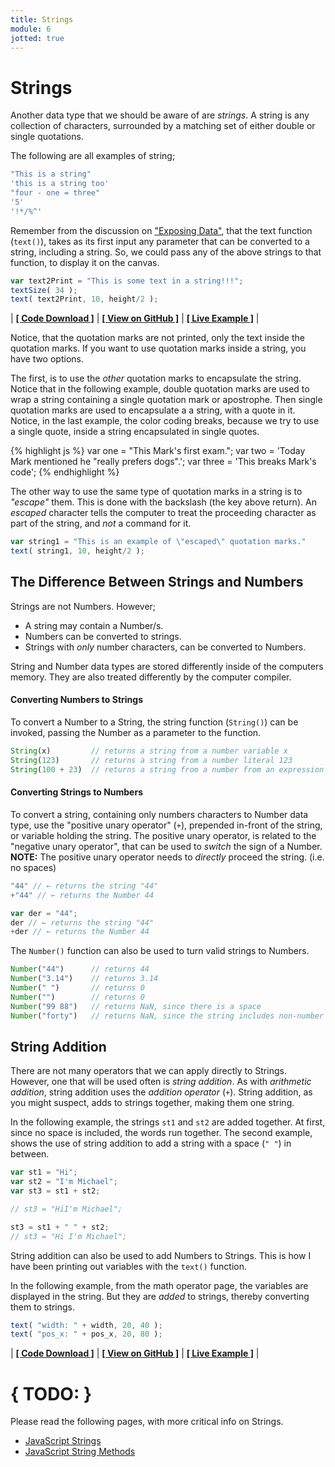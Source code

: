 ```yaml
---
title: Strings
module: 6
jotted: true
---
```


# Strings

Another data type that we should be aware of are _strings_. A string is any collection of characters, surrounded by a matching set of either double or single quotations.

The following are all examples of string;

```js
"This is a string"
'this is a string too'
"four - one = three"
'5'
'!*/%^'
```

Remember from the discussion on ["Exposing Data"]({{site.baseurl}}/modules/week-6/console-log/), that the text function (`text()`), takes as its first input any parameter that can be converted to a string, including a string. So, we could pass any of the above strings to that function, to display it on the canvas.

```js
var text2Print = "This is some text in a string!!!";
textSize( 34 );
text( text2Print, 10, height/2 );
```


<div id="jotted-demo-1" class="jotted-theme-stacked"></div>
</div>
<script>
    new Jotted(document.querySelector("#jotted-demo-1"), {
    files: [
        {
            type: "js",
            url:"https://raw.githubusercontent.com/Montana-Media-Arts/120_CreativeCoding/master/lecture_code/06/10_strings_01/sketch.js"
        },
        {
            type: "html",
            url:"../../../p5_resources/index.html"
    }],
    // plugins: [ "codemirror", "console" ]
    plugins: [ "codemirror" ]
});
</script>

| [**[ Code Download ]**](https://github.com/Montana-Media-Arts/120_CreativeCoding/raw/master/lecture_code/06/10_strings_01/10_strings_01.zip) | [**[ View on GitHub ]**](https://github.com/Montana-Media-Arts/120_CreativeCoding/raw/master/lecture_code/06/10_strings_01/) | [**[ Live Example ]**](https://montana-media-arts.github.io/120_CreativeCoding/lecture_code/06/10_strings_01/) |

Notice, that the quotation marks are not printed, only the text inside the quotation marks. If you want to use quotation marks inside a string, you have two options.

The first, is to use the _other_ quotation marks to encapsulate the string. Notice that in the following example, double quotation marks are used to wrap a string containing a single quotation mark or apostrophe. Then single quotation marks are used to encapsulate a a string, with a quote in it. Notice, in the last example, the color coding breaks, because we try to use a single quote, inside a string encapsulated in single quotes.


{% highlight js %}
var one = "This Mark's first exam.";
var two = 'Today Mark mentioned he "really prefers dogs".';
var three = 'This breaks Mark's code';
{% endhighlight %}

The other way to use the same type of quotation marks in a string is to _"escape"_ them. This is done with the backslash (the key above return). An _escaped_ character tells the computer to treat the proceeding character as part of the string, and _not_ a command for it.

```js
var string1 = "This is an example of \"escaped\" quotation marks."
text( string1, 10, height/2 );
```

## The Difference Between Strings and Numbers

Strings are not Numbers. However;

- A string may contain a Number/s.
- Numbers can be converted to strings.
- Strings with _only_ number characters, can be converted to Numbers.

String and Number data types are stored differently inside of the computers memory. They are also treated differently by the computer compiler.

#### Converting Numbers to Strings

To convert a Number to a String, the string function (`String()`) can be invoked, passing the Number as a parameter to the function.

```js
String(x)         // returns a string from a number variable x
String(123)       // returns a string from a number literal 123
String(100 + 23)  // returns a string from a number from an expression
```

#### Converting Strings to Numbers

To convert a string, containing only numbers characters to Number data type, use the "positive unary operator" (`+`), prepended in-front of the string, or variable holding the string. The positive unary operator, is related to the "negative unary operator", that can be used to _switch_ the sign of a Number. **NOTE:** The positive unary operator needs to _directly_ proceed the string. (i.e. no spaces)

```js
"44" // ← returns the string "44"
+"44" // ← returns the Number 44

var der = "44";
der // ← returns the string "44"
+der // ← returns the Number 44
```
The `Number()` function can also be used to turn valid strings to Numbers.

```js
Number("44")      // returns 44
Number("3.14")    // returns 3.14
Number(" ")       // returns 0
Number("")        // returns 0
Number("99 88")   // returns NaN, since there is a space
Number("forty")   // returns NaN, since the string includes non-number characters
```

## String Addition

There are not many operators that we can apply directly to Strings. However, one that will be used often is _string addition_. As with _arithmetic addition_, string addition uses the _addition operator_ (`+`). String addition, as you might suspect, adds to strings together, making them one string.

In the following example, the strings `st1` and `st2` are added together. At first, since no space is included, the words run together. The second example, shows the use of string addition to add a string with a space (`" "`) in between.

```js
var st1 = "Hi";
var st2 = "I'm Michael";
var st3 = st1 + st2;

// st3 = "HiI'm Michael";

st3 = st1 + " " + st2;
// st3 = "Hi I'm Michael";
```

String addition can also be used to add Numbers to Strings. This is how I have been printing out variables with the `text()` function.

In the following example, from the math operator page, the variables are displayed in the string. But they are _added_ to strings, thereby converting them to strings.

```js
text( "width: " + width, 20, 40 );
text( "pos_x: " + pos_x, 20, 80 );
```



<div id="jotted-demo-2" class="jotted-theme-stacked" height="150px;"></div>
</div>
<script>
    new Jotted(document.querySelector("#jotted-demo-2"), {
    files: [
        {
            type: "js",
            url:"https://raw.githubusercontent.com/Montana-Media-Arts/120_CreativeCoding/master/lecture_code/06/02_modulo_03/sketch.js"
        },
        {
            type: "html",
            url:"../../../p5_resources/index.html"
    }],
    // plugins: [ "codemirror", "console" ]
    plugins: [ "codemirror" ]
});
</script>

| [**[ Code Download ]**](https://github.com/Montana-Media-Arts/120_CreativeCoding/raw/master/lecture_code/06/02_modulo_03/02_modulo_03.zip) | [**[ View on GitHub ]**](https://github.com/Montana-Media-Arts/120_CreativeCoding/raw/master/lecture_code/06/02_modulo_03/) | [**[ Live Example ]**](https://montana-media-arts.github.io/120_CreativeCoding/lecture_code/06/02_modulo_03/) |


# { TODO: }

Please read the following pages, with more critical info on Strings.

- [JavaScript Strings](https://www.w3schools.com/js/js_strings.asp)
- [JavaScript String Methods](https://www.w3schools.com/js/js_string_methods.asp)
